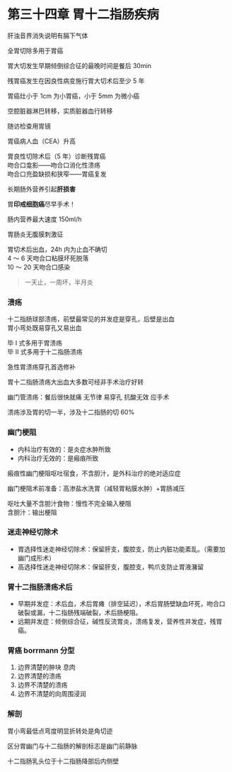 # 第三十四章 胃十二指肠疾病

肝浊音界消失说明有膈下气体

全胃切除多用于胃癌

胃大切发生早期倾倒综合征的最晚时间是餐后 30min

残胃癌发生在因良性病变施行胃大切术后至少 5 年

胃癌灶小于 1cm 为小胃癌，小于 5mm 为微小癌

空腔脏器淋巴转移，实质脏器血行转移

随访检查用胃镜

胃癌病人血（CEA）升高

胃良性切除术后（5 年）诊断残胃癌  
吻合口龛影——吻合口消化性溃疡  
吻合口充盈缺损和狭窄——胃癌复发

长期肠外营养引起**肝损害**

胃**印戒细胞癌**尽早手术！

肠内营养最大速度 150ml/h

胃肠炎无腹膜刺激征

胃切术后出血，24h 内为止血不确切  
4 ～ 6 天吻合口粘膜坏死脱落  
10 ～ 20 天吻合口感染

> 一天止，一周坏，半月炎

### 溃疡

十二指肠球部溃疡，前壁最常见的并发症是穿孔，后壁是出血  
胃小弯处既易穿孔又易出血

毕 I 式多用于胃溃疡  
毕 II 式多用于十二指肠溃疡

急性胃溃疡穿孔首选修补

胃十二指肠溃疡大出血大多数可经非手术治疗好转

幽门管溃疡：餐后很快就痛 无节律 易穿孔 抗酸无效 应手术

溃疡涉及胃的切一半，涉及十二指肠的切 60%

### 幽门梗阻

- 内科治疗有效的：是炎症水肿所致
- 内科治疗无效的：是瘢痕所致

瘢痕性幽门梗阻呕吐宿食，不含胆汁，是外科治疗的绝对适应症

幽门梗阻术前准备：高渗盐水洗胃（减轻胃粘膜水肿）+胃肠减压

呕吐大量不含胆汁食物：慢性不完全输入梗阻  
含胆汁：输出梗阻

### 迷走神经切除术

- 胃选择性迷走神经切除术：保留肝支，腹腔支，防止内脏功能紊乱。（需要加幽门成形术）
- 高选择性迷走神经切除术：保留肝支，腹腔支，鸭爪支防止胃液潴留

### 胃十二指肠溃疡术后

- 早期并发症：术后血，术后胃瘫（排空延迟），术后胃肠壁缺血坏死，吻合口破裂或漏，十二指肠残端破裂，术后肠梗阻。
- 远期并发症：倾倒综合征，碱性反流胃炎，溃疡复发，营养性并发症，残胃癌。

### 胃癌 borrmann 分型

1. 边界清楚的肿块 息肉
2. 边界清楚的溃疡
3. 边界不清楚的溃疡
4. 边界不清楚的向周围浸润

### 解剖

胃小弯最低点弯度明显折转处是角切迹

区分胃幽门与十二指肠的解剖标志是幽门前静脉

十二指肠乳头位于十二指肠降部后内侧壁

